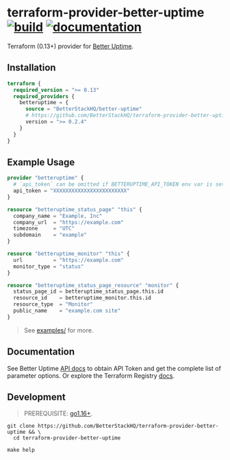 # terraform-provider-better-uptime [![build](https://github.com/BetterStackHQ/terraform-provider-better-uptime/actions/workflows/build.yml/badge.svg?branch=master)](https://github.com/BetterStackHQ/terraform-provider-better-uptime/actions/workflows/build.yml) [![documentation](https://img.shields.io/badge/-documentation-blue)](https://registry.terraform.io/providers/BetterStackHQ/better-uptime/latest/docs)

Terraform (0.13+) provider for [Better Uptime](https://betteruptime.com/).

## Installation

```terraform
terraform {
  required_version = ">= 0.13"
  required_providers {
    betteruptime = {
      source = "BetterStackHQ/better-uptime"
      # https://github.com/BetterStackHQ/terraform-provider-better-uptime/blob/master/CHANGELOG.md
      version = ">= 0.2.4"
    }
  }
}
```

## Example Usage

```terraform
provider "betteruptime" {
  # `api_token` can be omitted if BETTERUPTIME_API_TOKEN env var is set.
  api_token = "XXXXXXXXXXXXXXXXXXXXXXXX"
}

resource "betteruptime_status_page" "this" {
  company_name = "Example, Inc"
  company_url  = "https://example.com"
  timezone     = "UTC"
  subdomain    = "example"
}

resource "betteruptime_monitor" "this" {
  url          = "https://example.com"
  monitor_type = "status"
}

resource "betteruptime_status_page_resource" "monitor" {
  status_page_id = betteruptime_status_page.this.id
  resource_id    = betteruptime_monitor.this.id
  resource_type  = "Monitor"
  public_name    = "example.com site"
}
```

> See [examples/](examples/) for more.

## Documentation

See Better Uptime [API docs](https://betterstack.com/docs/uptime/api/getting-started-with-uptime-api/) to obtain API Token and get the complete list of parameter options. Or explore the Terraform Registry [docs](https://registry.terraform.io/providers/BetterStackHQ/better-uptime/latest/docs).

## Development

> PREREQUISITE: [go1.16+](https://golang.org/dl/).

```shell script
git clone https://github.com/BetterStackHQ/terraform-provider-better-uptime && \
  cd terraform-provider-better-uptime

make help
```
